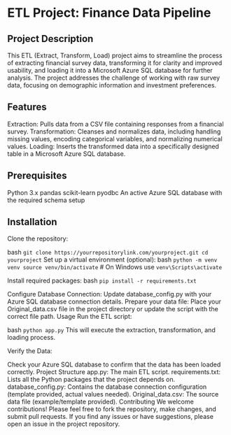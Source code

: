 # ETL Project: Finance Data Pipeline
## Project Description
This ETL (Extract, Transform, Load) project aims to streamline the process of extracting financial survey data, transforming it for clarity and improved usability, and loading it into a Microsoft Azure SQL database for further analysis. The project addresses the challenge of working with raw survey data, focusing on demographic information and investment preferences.

## Features
Extraction: Pulls data from a CSV file containing responses from a financial survey.
Transformation: Cleanses and normalizes data, including handling missing values, encoding categorical variables, and normalizing numerical values.
Loading: Inserts the transformed data into a specifically designed table in a Microsoft Azure SQL database.

## Prerequisites
Python 3.x
pandas
scikit-learn
pyodbc
An active Azure SQL database with the required schema setup

## Installation
Clone the repository:

bash
`git clone https://yourrepositorylink.com/yourproject.git
cd yourproject`
Set up a virtual environment (optional):
bash
`python -m venv venv
source venv/bin/activate`  # On Windows use `venv\Scripts\activate`

Install required packages:
bash
`pip install -r requirements.txt`

Configure Database Connection:
Update database_config.py with your Azure SQL database connection details.
Prepare your data file:
Place your Original_data.csv file in the project directory or update the script with the correct file path.
Usage
Run the ETL script:

bash
`python app.py`
This will execute the extraction, transformation, and loading process.

Verify the Data:

Check your Azure SQL database to confirm that the data has been loaded correctly.
Project Structure
app.py: The main ETL script.
requirements.txt: Lists all the Python packages that the project depends on.
database_config.py: Contains the database connection configuration (template provided, actual values needed).
Original_data.csv: The source data file (example/template provided).
Contributing
We welcome contributions! Please feel free to fork the repository, make changes, and submit pull requests. If you find any issues or have suggestions, please open an issue in the project repository.
